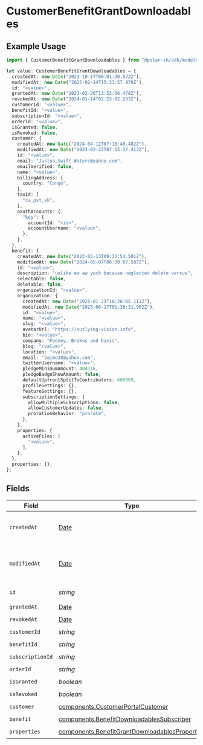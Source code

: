 # CustomerBenefitGrantDownloadables

## Example Usage

```typescript
import { CustomerBenefitGrantDownloadables } from "@polar-sh/sdk/models/components/customerbenefitgrantdownloadables.js";

let value: CustomerBenefitGrantDownloadables = {
  createdAt: new Date("2023-10-17T00:01:30.572Z"),
  modifiedAt: new Date("2025-02-14T15:33:57.970Z"),
  id: "<value>",
  grantedAt: new Date("2023-02-26T13:53:56.478Z"),
  revokedAt: new Date("2024-01-14T02:23:02.233Z"),
  customerId: "<value>",
  benefitId: "<value>",
  subscriptionId: "<value>",
  orderId: "<value>",
  isGranted: false,
  isRevoked: false,
  customer: {
    createdAt: new Date("2024-04-12T07:18:48.482Z"),
    modifiedAt: new Date("2023-03-22T07:53:37.413Z"),
    id: "<value>",
    email: "Justus.Swift-Waters@yahoo.com",
    emailVerified: false,
    name: "<value>",
    billingAddress: {
      country: "Congo",
    },
    taxId: [
      "ca_pst_sk",
    ],
    oauthAccounts: {
      "key": {
        accountId: "<id>",
        accountUsername: "<value>",
      },
    },
  },
  benefit: {
    createdAt: new Date("2023-03-13T09:32:54.501Z"),
    modifiedAt: new Date("2024-05-07T00:30:07.587Z"),
    id: "<value>",
    description: "unlike ew aw yuck because neglected delete versus",
    selectable: false,
    deletable: false,
    organizationId: "<value>",
    organization: {
      createdAt: new Date("2025-01-23T16:26:05.111Z"),
      modifiedAt: new Date("2025-06-17T01:38:31.962Z"),
      id: "<value>",
      name: "<value>",
      slug: "<value>",
      avatarUrl: "https://outlying-vision.info",
      bio: "<value>",
      company: "Feeney, Brakus and Davis",
      blog: "<value>",
      location: "<value>",
      email: "Jaime38@yahoo.com",
      twitterUsername: "<value>",
      pledgeMinimumAmount: 404116,
      pledgeBadgeShowAmount: false,
      defaultUpfrontSplitToContributors: 608069,
      profileSettings: {},
      featureSettings: {},
      subscriptionSettings: {
        allowMultipleSubscriptions: false,
        allowCustomerUpdates: false,
        prorationBehavior: "prorate",
      },
    },
    properties: {
      activeFiles: [
        "<value>",
      ],
    },
  },
  properties: {},
};
```

## Fields

| Field                                                                                                            | Type                                                                                                             | Required                                                                                                         | Description                                                                                                      |
| ---------------------------------------------------------------------------------------------------------------- | ---------------------------------------------------------------------------------------------------------------- | ---------------------------------------------------------------------------------------------------------------- | ---------------------------------------------------------------------------------------------------------------- |
| `createdAt`                                                                                                      | [Date](https://developer.mozilla.org/en-US/docs/Web/JavaScript/Reference/Global_Objects/Date)                    | :heavy_check_mark:                                                                                               | Creation timestamp of the object.                                                                                |
| `modifiedAt`                                                                                                     | [Date](https://developer.mozilla.org/en-US/docs/Web/JavaScript/Reference/Global_Objects/Date)                    | :heavy_check_mark:                                                                                               | Last modification timestamp of the object.                                                                       |
| `id`                                                                                                             | *string*                                                                                                         | :heavy_check_mark:                                                                                               | The ID of the object.                                                                                            |
| `grantedAt`                                                                                                      | [Date](https://developer.mozilla.org/en-US/docs/Web/JavaScript/Reference/Global_Objects/Date)                    | :heavy_check_mark:                                                                                               | N/A                                                                                                              |
| `revokedAt`                                                                                                      | [Date](https://developer.mozilla.org/en-US/docs/Web/JavaScript/Reference/Global_Objects/Date)                    | :heavy_check_mark:                                                                                               | N/A                                                                                                              |
| `customerId`                                                                                                     | *string*                                                                                                         | :heavy_check_mark:                                                                                               | N/A                                                                                                              |
| `benefitId`                                                                                                      | *string*                                                                                                         | :heavy_check_mark:                                                                                               | N/A                                                                                                              |
| `subscriptionId`                                                                                                 | *string*                                                                                                         | :heavy_check_mark:                                                                                               | N/A                                                                                                              |
| `orderId`                                                                                                        | *string*                                                                                                         | :heavy_check_mark:                                                                                               | N/A                                                                                                              |
| `isGranted`                                                                                                      | *boolean*                                                                                                        | :heavy_check_mark:                                                                                               | N/A                                                                                                              |
| `isRevoked`                                                                                                      | *boolean*                                                                                                        | :heavy_check_mark:                                                                                               | N/A                                                                                                              |
| `customer`                                                                                                       | [components.CustomerPortalCustomer](../../models/components/customerportalcustomer.md)                           | :heavy_check_mark:                                                                                               | N/A                                                                                                              |
| `benefit`                                                                                                        | [components.BenefitDownloadablesSubscriber](../../models/components/benefitdownloadablessubscriber.md)           | :heavy_check_mark:                                                                                               | N/A                                                                                                              |
| `properties`                                                                                                     | [components.BenefitGrantDownloadablesProperties](../../models/components/benefitgrantdownloadablesproperties.md) | :heavy_check_mark:                                                                                               | N/A                                                                                                              |